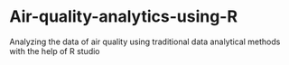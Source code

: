 # Air-quality-analytics-using-R
Analyzing the data of air quality using traditional data analytical methods with the help of R studio
